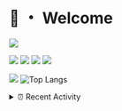 # 👋 ・ Welcome
![](https://komarev.com/ghpvc/?username=Lorenzo0111)

![](https://img.shields.io/badge/Java-ED8B00?style=for-the-badge&logo=java&logoColor=white)
![](https://img.shields.io/badge/JavaScript-323330?style=for-the-badge&logo=javascript&logoColor=F7DF1E)
![](https://img.shields.io/badge/Node.js-339933?style=for-the-badge&logo=nodedotjs&logoColor=white)
![](https://img.shields.io/badge/React-20232A?style=for-the-badge&logo=react&logoColor=61DAFB)

[![](https://github-readme-stats.vercel.app/api?username=Lorenzo0111&show_icons=true&count_private=true)](https://github.com/Lorenzo0111)
![Top Langs](https://github-readme-stats.vercel.app/api/top-langs/?username=Lorenzo0111&layout=compact)

<details>
<summary>⏰ Recent Activity</summary>

<!--RECENT_ACTIVITY:start-->
1. ![comment] **Commented:** [ZombieStriker/QualityArmory#248](https://github.com/ZombieStriker/QualityArmory/issues/248#issuecomment-1025128589)
2. ![comment] **Commented:** [ZombieStriker/QualityArmory#258](https://github.com/ZombieStriker/QualityArmory/issues/258#issuecomment-1025128232)
3. ![comment] **Commented:** [ZombieStriker/QualityArmory#269](https://github.com/ZombieStriker/QualityArmory/issues/269#issuecomment-1025127654)
4. ![comment] **Commented:** [ZombieStriker/QualityArmory#268](https://github.com/ZombieStriker/QualityArmory/issues/268#issuecomment-1025125872)
5. ![comment] **Commented:** [Ticxo/Model-Engine-Wiki#12](https://github.com/Ticxo/Model-Engine-Wiki/issues/12#issuecomment-1024978364)
6. ![issueClosed] **Issue closed:** [Ticxo/Model-Engine-Wiki#12](https://github.com/Ticxo/Model-Engine-Wiki/issues/12)
7. ![comment] **Commented:** [ZombieStriker/QualityArmoryVehicles2#93](https://github.com/ZombieStriker/QualityArmoryVehicles2/issues/93#issuecomment-1024962893)
8. ![comment] **Commented:** [ZombieStriker/QualityArmoryVehicles2#94](https://github.com/ZombieStriker/QualityArmoryVehicles2/issues/94#issuecomment-1024962653)
9. ![issueOpened] **Issue opened:** [Ticxo/Model-Engine-Wiki#12](https://github.com/Ticxo/Model-Engine-Wiki/issues/12)
10. ![issueOpened] **Issue opened:** [Ticxo/Model-Engine-Wiki#11](https://github.com/Ticxo/Model-Engine-Wiki/issues/11)
<!--RECENT_ACTIVITY:end-->


<!--RECENT_ACTIVITY:last_update-->
Last Updated: Sunday, January 30th, 2022, 12:16:20 PM
<!--RECENT_ACTIVITY:last_update_end-->
</details>

[issueOpened]: https://cdn.jsdelivr.net/gh/Readme-Workflows/Readme-Icons@main/icons/octicons/IssueOpenedOld.svg
[issueClosed]: https://cdn.jsdelivr.net/gh/Readme-Workflows/Readme-Icons@main/icons/octicons/IssueClosedOld.svg

[prOpened]: https://cdn.jsdelivr.net/gh/Readme-Workflows/Readme-Icons@main/icons/octicons/PullRequestOpened.svg
[prClosed]: https://cdn.jsdelivr.net/gh/Readme-Workflows/Readme-Icons@main/icons/octicons/PullRequestClosed.svg
[prMerged]: https://cdn.jsdelivr.net/gh/Readme-Workflows/Readme-Icons@main/icons/octicons/PullRequestMerged.svg

[comment]: https://cdn.jsdelivr.net/gh/Readme-Workflows/Readme-Icons@main/icons/octicons/Comment.svg

[changesRequested]: https://cdn.jsdelivr.net/gh/Readme-Workflows/Readme-Icons@main/icons/octicons/RequestedChanges.svg
[approved]: https://cdn.jsdelivr.net/gh/Readme-Workflows/Readme-Icons@main/icons/octicons/ApprovedChanges.svg

[repoCreated]: https://cdn.jsdelivr.net/gh/Readme-Workflows/Readme-Icons@main/icons/octicons/Repository.svg
[release]: https://cdn.jsdelivr.net/gh/Readme-Workflows/Readme-Icons@main/icons/octicons/Release.svg
[star]: https://cdn.jsdelivr.net/gh/Readme-Workflows/Readme-Icons@main/icons/octicons/StarredRepository.svg
[wiki]: https://cdn.jsdelivr.net/gh/Readme-Workflows/Readme-Icons@main/icons/octicons/Wiki.svg
[fork]: https://cdn.jsdelivr.net/gh/Readme-Workflows/Readme-Icons@main/icons/octicons/ForkedRepository.svg
[people]: https://cdn.jsdelivr.net/gh/Readme-Workflows/Readme-Icons@main/icons/octicons/People.svg

